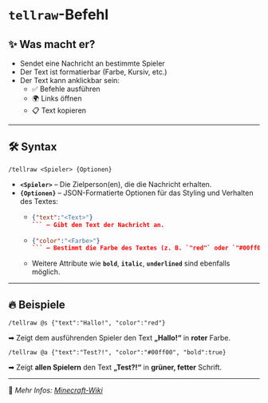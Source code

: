 # **`tellraw`-Befehl**

## ✨ Was macht er?
* Sendet eine Nachricht an bestimmte Spieler
* Der Text ist formatierbar (Farbe, Kursiv, etc.)
* Der Text kann anklickbar sein:
  * ✅ Befehle ausführen
  * 🌍 Links öffnen
  * 📋 Text kopieren

---

## 🛠 Syntax
```mcfunction
/tellraw <Spieler> {Optionen}
```
* **`<Spieler>`** – Die Zielperson(en), die die Nachricht erhalten.
* **`{Optionen}`** – JSON-Formatierte Optionen für das Styling und Verhalten des Textes:
  * ```json
    {"text":"<Text>"}
    ``` – Gibt den Text der Nachricht an.
  * ```json
    {"color":"<Farbe>"}
    ``` – Bestimmt die Farbe des Textes (z. B. `"red"` oder `"#00ff00"`).
  * Weitere Attribute wie **`bold`**, **`italic`**, **`underlined`** sind ebenfalls möglich.

---

## 🔥 Beispiele
```mcfunction
/tellraw @s {"text":"Hallo!", "color":"red"}
```
➡ Zeigt dem ausführenden Spieler den Text **„Hallo!“** in **roter** Farbe.

```mcfunction
/tellraw @a {"text":"Test?!", "color":"#00ff00", "bold":true}
```
➡ Zeigt **allen Spielern** den Text **„Test?!“** in **grüner, fetter** Schrift.

---

📌 *Mehr Infos: [Minecraft-Wiki](https://minecraft.wiki/w/Tellraw)*
